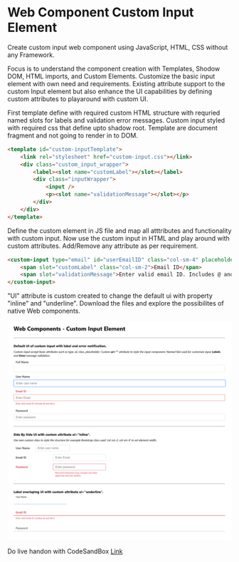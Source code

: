 # Web Component Custom Input Element
 Create custom input web component using JavaScript, HTML, CSS without any Framework.
 
Focus is to understand the component creation with Templates, Shodow DOM, HTML imports, and Custom Elements. Customize the basic input element with own need and requirements. Existing attribute support to the custom Input element but also enhance the UI capabilities by defining custom attributes to playaround with custom UI.

First template define with required custom HTML structure with requried named slots for labels and validation error messages. Custom input styled with required css that define upto shadow root. Template are document fragment and not going to render in to DOM.


```HTML
<template id="custom-inputTemplate">
    <link rel="stylesheet" href="custom-input.css"></link>
    <div class="custom_input_wrapper">
        <label><slot name="customLabel"></slot></label>
        <div class="inputWrapper">
            <input />
            <p><slot name="validationMessage"></slot></p>
        </div>
    </div>
</template>
```

Define the custom element in JS file and map all atttributes and functionality with custom input.
Now use the custom input in HTML and play around with custom attributes. Add/Remove any attribute as per requirement.

```HTML
<custom-input type="email" id="userEmailID" class="col-sm-4" placeholder="Enter Email" ui="inline">
    <span slot="customLabel" class="col-sm-2">Email ID</span>
    <span slot="validationMessage">Enter valid email ID. Includes @ and dot(.)</span>
</custom-input>
```

"UI" attribute is custom created to change the default ui with property "inline" and "underline". Download the files and explore the possibilites of native Web components.

![Snap of Web Component](/Custom-Input-UI.png "Snap of Web Component")

Do live handon with CodeSandBox [Link](https://codesandbox.io/embed/webcomponent-input-b49gpj?fontsize=14&hidenavigation=1&theme=dark&view=preview)

